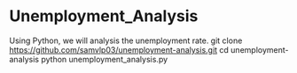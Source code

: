 # Unemployment_Analysis
Using Python, we will analysis the unemployment rate.
git clone https://github.com/samvlp03/unemployment-analysis.git
cd unemployment-analysis
python unemployment_analysis.py
